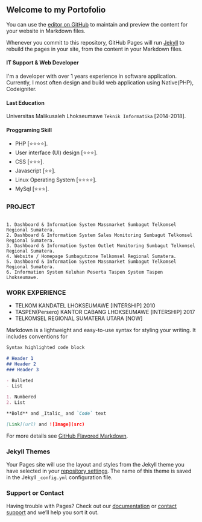 ## Welcome to my Portofolio

You can use the [editor on GitHub](https://github.com/yulisafrizall/yulisafrizall.github.io/edit/master/README.md) to maintain and preview the content for your website in Markdown files.

Whenever you commit to this repository, GitHub Pages will run [Jekyll](https://jekyllrb.com/) to rebuild the pages in your site, from the content in your Markdown files.

#### IT Support & Web Developer
I'm a developer with over 1 years experience in software application. Currently, I most often design and build web application using Native(PHP), Codeigniter.

#### Last Education
Universitas Malikusaleh Lhokseumawe 
`Teknik Informatika` [2014-2018].

#### Proggraming Skill
- PHP [⭐⭐⭐⭐].
- User interface (UI) design [⭐⭐⭐].
- CSS [⭐⭐⭐].
- Javascript [⭐⭐].
- Linux Operating System [⭐⭐⭐⭐].
- MySql [⭐⭐⭐].

### PROJECT
```

1. Dashboard & Information System Massmarket Sumbagut Telkomsel Regional Sumatera.
2. Dashboard & Information System Sales Monitoring Sumbagut Telkomsel Regional Sumatera.
3. Dashboard & Information System Outlet Monitoring Sumbagut Telkomsel Regional Sumatera.
4. Website / Homepage Sumbagutzone Telkomsel Regional Sumatera.
5. Dashboard & Information System Massmarket Sumbagut Telkomsel Regional Sumatera.
6. Information System Keluhan Peserta Taspen System Taspen Lhokseumawe.
```
### WORK EXPERIENCE
- TELKOM KANDATEL LHOKSEUMAWE [INTERSHIP] 2010
- TASPEN(Persero) KANTOR CABANG LHOKSEUMAWE [INTERSHIP] 2017
- TELKOMSEL REGIONAL SUMATERA UTARA [NOW] 

Markdown is a lightweight and easy-to-use syntax for styling your writing. It includes conventions for

```markdown
Syntax highlighted code block

# Header 1
## Header 2
### Header 3

- Bulleted
- List

1. Numbered
2. List

**Bold** and _Italic_ and `Code` text

[Link](url) and ![Image](src)
```

For more details see [GitHub Flavored Markdown](https://guides.github.com/features/mastering-markdown/).

### Jekyll Themes

Your Pages site will use the layout and styles from the Jekyll theme you have selected in your [repository settings](https://github.com/yulisafrizall/yulisafrizall.github.io/settings). The name of this theme is saved in the Jekyll `_config.yml` configuration file.

### Support or Contact

Having trouble with Pages? Check out our [documentation](https://help.github.com/categories/github-pages-basics/) or [contact support](https://github.com/contact) and we’ll help you sort it out.
